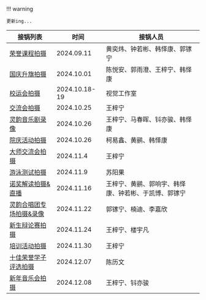 !!! warning

    更新ing...

<table>
<thead>
    <tr>
        <th>接锅列表</th>
        <th>时间</th>
        <th>接锅人员</th>
    </tr>
</thead>
<tbody>
    <tr>
        <td><a href="pot_0/">荣誉课程拍摄</a></td>
        <td>2024.09.11</td>
        <td>黄奕炜、钟若彬、韩怿康、郭镓宁</td>
    </tr>
    <tr>
        <td><a href="pot_1/">国庆升旗拍摄</a></td>
        <td>2024.10.01</td>
        <td>陈悦安、郭雨澄、王梓宁、韩怿康</td>
    </tr>
     <tr>
        <td><a href="pot_2/">校运会拍摄</a></td>
        <td>2024.10.18-19</td>
        <td>视觉工作室</td>
    </tr>
    <tr>
        <td><a href="pot_3/">交流会拍摄</a></td>
        <td>2024.10.25</td>
        <td>王梓宁</td>
    </tr>
    <tr>
        <td><a href="pot_4/">灵韵音乐剧录像</a></td>
        <td>2024.10.26</td>
        <td>王梓宁、马春晖、钭亦骏、韩怿康</td>
    </tr>
    <tr>
        <td><a href="pot_5/">院庆活动拍摄</a></td>
        <td>2024.10.26</td>
        <td>柯易鑫、黄鹂、韩怿康</td>
    </tr>
    <tr>
        <td><a href="pot_6/">大师交流会拍摄</a></td>
        <td>2024.11.4</td>
        <td>王梓宁</td>
    </tr>
    <tr>
        <td><a href="pot_7/">游泳测试拍摄</a></td>
        <td>2024.11.9</td>
        <td>苏阳果</td>
    </tr>
    <tr>
        <td><a href="pot_8/">诺奖解读拍摄&直播</a></td>
        <td>2024.11.16</td>
        <td>王梓宁、黄鹂、郭响宇、韩怿康、钟若彬、于凯博、郭镓宁</td>
    </tr>
    <tr>
        <td><a href="pot_9/">灵韵合唱团专场拍摄&录像</a></td>
        <td>2024.11.22</td>
        <td>郭镓宁、楠迪、李嘉欣</td>
    </tr>
    <tr>
        <td><a href="pot_10/">新生辩论赛拍摄</a></td>
        <td>2024.11.24</td>
        <td>王梓宁、楼宇凡</td>
    </tr>
    <tr>
        <td><a href="pot_11/">培训活动拍摄</a></td>
        <td>2024.11.30</td>
        <td>王梓宁</td>
    </tr>
    <tr>
        <td><a href="pot_12/">十佳荣誉学子评选拍摄</a></td>
        <td>2024.12.07</td>
        <td>陈历文</td>
    </tr>
    <tr>
        <td><a href="pot_13/">新年音乐会拍摄</a></td>
        <td>2024.12.08</td>
        <td>王梓宁、钭亦骏</td>
    </tr>
</tbody>
</table>